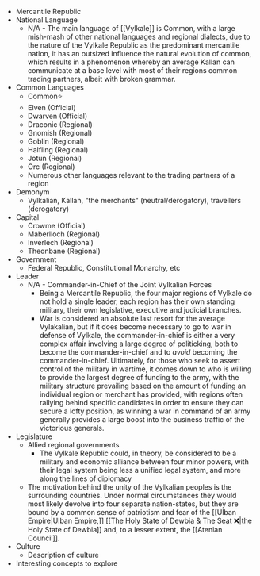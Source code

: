 - Mercantile Republic
- National Language
	- N/A - The main language of [[Vylkale]] is Common, with a large mish-mash of other national languages and regional dialects, due to the nature of the Vylkale Republic as the predominant mercantile nation, it has an outsized influence the natural evolution of common, which results in a phenomenon whereby an average Kallan can communicate at a base level with most of their regions common trading partners, albeit with broken grammar.
- Common Languages
	- Common⭐
	- Elven (Official)
	- Dwarven (Official)
	- Draconic (Regional)
	- Gnomish (Regional)
	- Goblin (Regional)
	- Halfling (Regional)
	- Jotun (Regional)
	- Orc (Regional)
	- Numerous other languages relevant to the trading partners of a region
- Demonym
	- Vylkalian, Kallan, "the merchants" (neutral/derogatory), travellers (derogatory)
- Capital
	- Crowme (Official)
	- Maberlloch (Regional)
	- Inverlech (Regional)
	- Theonbane (Regional)
- Government
	- Federal Republic, Constitutional Monarchy, etc
- Leader
	- N/A - Commander-in-Chief of the Joint Vylkalian Forces
		- Being a Mercantile Republic, the four major regions of Vylkale do not hold a single leader, each region has their own standing military, their own legislative, executive and judicial branches.
		- War is considered an absolute last resort for the average Vylakalian, but if it does become necessary to go to war in defense of Vylkale, the commander-in-chief is either a very complex affair involving a large degree of politicking, both to become the commander-in-chief and to *avoid* becoming the commander-in-chief.
		  Ultimately, for those who seek to assert control of the military in wartime, it comes down to who is willing to provide the largest degree of funding to the army, with the military structure prevailing based on the amount of funding an individual region or merchant has provided, with regions often rallying behind specific candidates in order to ensure they can secure a lofty position, as winning a war in command of an army generally provides a large boost into the business traffic of the victorious generals.
- Legislature
	- Allied regional governments
		- The Vylkale Republic could, in theory, be considered to be a military and economic alliance between four minor powers, with their legal system being less a unified legal system, and more along the lines of diplomacy
	- The motivation behind the unity of the Vylkalian peoples is the surrounding countries.
	  Under normal circumstances they would most likely devolve into four separate nation-states, but they are bound by a common sense of patriotism and fear of the [[Ulban Empire|Ulban Empire,]] [[The Holy State of Dewbia & The Seat ❌|the Holy State of Dewbia]] and, to a lesser extent, the [[Atenian Council]].
- Culture
	- Description of culture
- Interesting concepts to explore